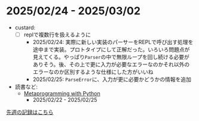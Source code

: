 # 2025/02/24 - 2025/03/02

- custard:
    - [ ] replで複数行を扱えるように
        - 2025/02/24: 実際に新しい実装のパーサーをREPLで呼び出す処理を途中まで実装。プロトタイプにして正解だった。いろいろ問題点が見えてくる。やっぱり`Parser`の中で無限ループを回し続ける必要がありそう。後、その上で更に入力が必要なエラーなのかそれ以外のエラーなのか区別するような仕様にした方がいいね
        - 2025/02/25: `ParseError`に、入力が更に必要かどうかの情報を追加
- 読書など:
    - [Metaprogramming with Python](https://www.packtpub.com/en-us/product/metaprogramming-with-python-9781838554651)
        - 2025/02/22 - 2025/02/25

[先週の記録はこちら](https://github.com/igrep/daily-commits/blob/10edc8a7acacbea492c70f176496207c547816cf/yesterday.md)
